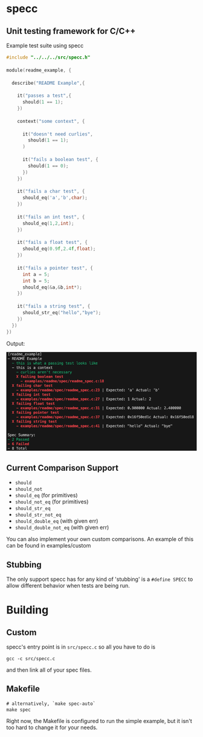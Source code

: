 # specc

## Unit testing framework for C/C++

Example test suite using specc
```C
#include "../../../src/specc.h"

module(readme_example, {
  
  describe("README Example",{
    
    it("passes a test",{
      should(1 == 1);
    })

    context("some context", {

      it("doesn't need curlies",
        should(1 == 1);
      )

      it("fails a boolean test", {
        should(1 == 0);
      })
    })

    it("fails a char test", {
      should_eq('a','b',char);
    })

    it("fails an int test", {
      should_eq(1,2,int);
    })

    it("fails a float test", {
      should_eq(0.9f,2.4f,float);
    })

    it("fails a pointer test", {
      int a = 5;
      int b = 5;
      should_eq(&a,&b,int*);
    })

    it("fails a string test", {
      should_str_eq("hello","bye");
    })
  })
})
```

Output:

![readme example](https://raw.githubusercontent.com/g-jensen/specc/main/resources/readme.png)

## Current Comparison Support
* `should`
* `should_not`
* `should_eq` (for primitives)
* `should_not_eq` (for primitives)
* `should_str_eq`
* `should_str_not_eq`
* `should_double_eq` (with given err)
* `should_double_not_eq` (with given err)

You can also implement your own custom comparisons. An example of this can be found in examples/custom


## Stubbing
The only support specc has for any kind of 'stubbing' is a `#define SPECC` to allow different behavior when tests are being run.

# Building
## Custom
specc's entry point is in `src/specc.c` so all you have to do is
```
gcc -c src/specc.c
```
and then link all of your spec files.

## Makefile
```
# alternatively, `make spec-auto`
make spec
```

Right now, the Makefile is configured to run the simple example, but it isn't too hard to change it for your needs.